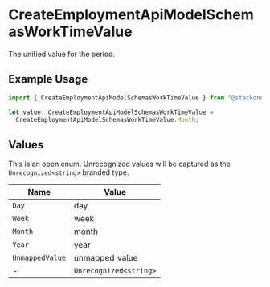 # CreateEmploymentApiModelSchemasWorkTimeValue

The unified value for the period.

## Example Usage

```typescript
import { CreateEmploymentApiModelSchemasWorkTimeValue } from "@stackone/stackone-client-ts/sdk/models/shared";

let value: CreateEmploymentApiModelSchemasWorkTimeValue =
  CreateEmploymentApiModelSchemasWorkTimeValue.Month;
```

## Values

This is an open enum. Unrecognized values will be captured as the `Unrecognized<string>` branded type.

| Name                   | Value                  |
| ---------------------- | ---------------------- |
| `Day`                  | day                    |
| `Week`                 | week                   |
| `Month`                | month                  |
| `Year`                 | year                   |
| `UnmappedValue`        | unmapped_value         |
| -                      | `Unrecognized<string>` |